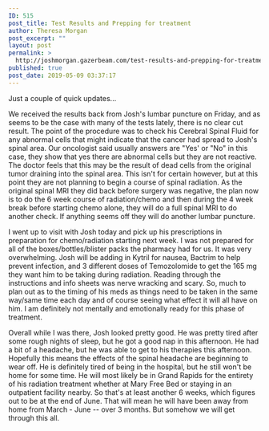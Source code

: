 ```yaml
---
ID: 515
post_title: Test Results and Prepping for treatment
author: Theresa Morgan
post_excerpt: ""
layout: post
permalink: >
  http://joshmorgan.gazerbeam.com/test-results-and-prepping-for-treatment
published: true
post_date: 2019-05-09 03:37:17
---
```

<!-- wp:tadv/classic-paragraph -->
<p>Just a couple of quick updates...</p>
<p>We received the results back from Josh's lumbar puncture on Friday, and as seems to be the case with many of the tests lately, there is no clear cut result. The point of the procedure was to check his Cerebral Spinal Fluid for any abnormal cells that might indicate that the cancer had spread to Josh's spinal area. Our oncologist said usually answers are "Yes' or "No" in this case, they show that yes there are abnormal cells but they are no<span class="text_exposed_show">t reactive. The doctor feels that this may be the result of dead cells from the original tumor draining into the spinal area. This isn't for certain however, but at this point they are not planning to begin a course of spinal radiation. As the original spinal MRI they did back before surgery was negative, the plan now is to do the 6 week course of radiation/chemo and then during the 4 week break before starting chemo alone, they will do a full spinal MRI to do another check. If anything seems off they will do another lumbar puncture.</span></p>
<div class="text_exposed_show">
<p>I went up to visit with Josh today and pick up his prescriptions in preparation for chemo/radiation starting next week. I was not prepared for all of the boxes/bottles/blister packs the pharmacy had for us. It was very overwhelming. Josh will be adding in Kytril for nausea, Bactrim to help prevent infection, and 3 different doses of Temozolomide to get the 165 mg they want him to be taking during radiation. Reading through the instructions and info sheets was nerve wracking and scary. So, much to plan out as to the timing of his meds as things need to be taken in the same way/same time each day and of course seeing what effect it will all have on him. I am definitely not mentally and emotionally ready for this phase of treatment.</p>
<p>Overall while I was there, Josh looked pretty good. He was pretty tired after some rough nights of sleep, but he got a good nap in this afternoon. He had a bit of a headache, but he was able to get to his therapies this afternoon. Hopefully this means the effects of the spinal headache are beginning to wear off. He is definitely tired of being in the hospital, but he still won't be home for some time. He will most likely be in Grand Rapids for the entirety of his radiation treatment whether at Mary Free Bed or staying in an outpatient facility nearby. So that's at least another 6 weeks, which figures out to be at the end of June. That will mean he will have been away from home from March - June -- over 3 months. But somehow we will get through this all.</p>
</div>
<!-- /wp:tadv/classic-paragraph -->